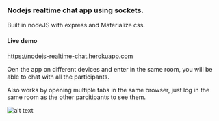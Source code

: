 ### Nodejs realtime chat app using sockets.

Built in nodeJS with express and Materialize css.

#### Live demo
https://nodejs-realtime-chat.herokuapp.com

Oen the app on different devices and enter in the same room, you will be able to chat with all the participants.

Also works by opening multiple tabs in the same browser, just log in the same room as the other parcitipants to see them.


![alt text](https://i.imgur.com/pO2qOEr.png "Slock conversation")
